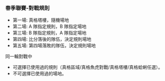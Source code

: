 ### 春季聯賽-對戰規則
- 第一場: 真格塔樓，隨機場地
- 第二場: A 隊指定規則，B 隊指定場地
- 第三場: B 隊指定規則，A 隊指定場地
- 第四場: 比分落後的隊伍，決定規則場地
- 第五場: 第四場落敗的隊伍，決定規則場地

同一輪對戰中
- 可選擇已使用過的規則（真格區域/真格魚虎對戰/真格塔樓/真格蛤蜊任選）。
- 不可選擇已使用過的場地。